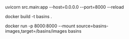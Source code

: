 uvicorn src.main:app --host=0.0.0.0 --port=8000 --reload

docker build -t basins .

docker run -p 8000:8000 --mount source=basins-images,target=/basins/images basins

